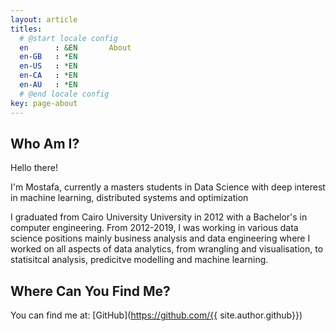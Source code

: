```yaml
---
layout: article
titles:
  # @start locale config
  en      : &EN       About
  en-GB   : *EN
  en-US   : *EN
  en-CA   : *EN
  en-AU   : *EN
  # @end locale config
key: page-about
---
```


## Who Am I?

Hello there! 

I'm Mostafa, currently a masters students in Data Science with deep interest in machine learning, distributed systems and optimization

I graduated from Cairo University  University in 2012 with a Bachelor's in computer engineering. From 2012-2019, I was working in various data science positions mainly business analysis and data engineering where I worked on all aspects of data analytics, from wrangling and visualisation, to statisitcal analysis, predicitve modelling and machine learning.

## Where Can You Find Me?

You can find me at: [GitHub](https://github.com/{{ site.author.github}})
